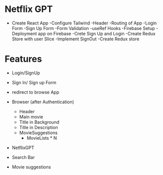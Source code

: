# Netflix GPT

- Create React App
  -Configure Tailwind
  -Header
  -Routing of App
  -Login Form
  -Sign Up Form
  -Form Validation
  -useRef Hooks
  -Firebase Setup
  -Deployment app on Firebase
  -Crete Sign Up and Login
  -Create Redux Store with user Slice
  -Implement SignOut
  -Create Redux store 

# Features
- Login/SignUp
- Sign In/ Sign up Form
- redirect to browse App

- Browser (after Authentication)
  - Header
  - Main movie
  - Title in Background
  - Title in Description
  - MovieSuggestions
    - MovieLists \* N

- NetflixGPT
 - Search Bar
 - Movie suggestions

